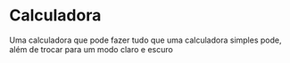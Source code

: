 # Calculadora
Uma calculadora que pode fazer tudo que uma calculadora simples pode, além de trocar para um modo claro e escuro
